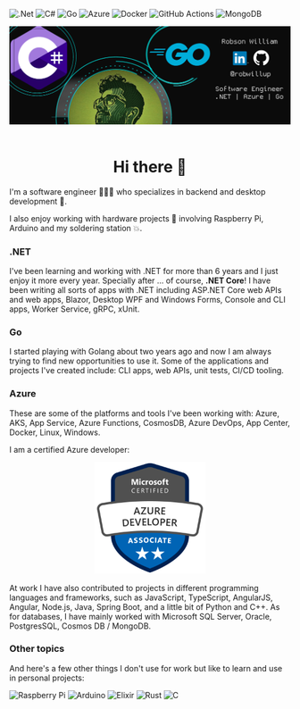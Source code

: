 ![.Net](https://img.shields.io/badge/.NET-5C2D91?style=for-the-badge&logo=.net&logoColor=white)
![C#](https://img.shields.io/badge/c%23-%23239120.svg?style=for-the-badge&logo=c-sharp&logoColor=white)
![Go](https://img.shields.io/badge/go-%2300ADD8.svg?style=for-the-badge&logo=go&logoColor=white)
![Azure](https://img.shields.io/badge/azure-%230072C6.svg?style=for-the-badge&logo=microsoftazure&logoColor=white)
![Docker](https://img.shields.io/badge/docker-%230db7ed.svg?style=for-the-badge&logo=docker&logoColor=white)
![GitHub Actions](https://img.shields.io/badge/github%20actions-%232671E5.svg?style=for-the-badge&logo=githubactions&logoColor=white)
![MongoDB](https://img.shields.io/badge/MongoDB-%234ea94b.svg?style=for-the-badge&logo=mongodb&logoColor=white)

<div align="center">
  <img src="https://raw.githubusercontent.com/robwillup/mithrandir/main/assets/images/banner_dark_small.png">
</div>

<br />

<h1 align='center'>
  Hi there 👋
</h1>

I'm a software engineer 🧑🏻‍💻 who specializes in backend and desktop
development 🚀.

I also enjoy working with hardware projects 🤖 involving Raspberry Pi, Arduino and
my soldering station 💥.

### .NET

I've been learning and working with .NET for more than 6 years and I just enjoy
it more every year. Specially after ... of course, **.NET Core**! I have been
writing all sorts of apps with .NET including ASP.NET Core web APIs and web apps,
Blazor, Desktop WPF and Windows Forms, Console and CLI apps, Worker Service, gRPC,
xUnit.

### Go

I started playing with Golang about two years ago and now I am always trying to find
new opportunities to use it. Some of the applications and projects I've created
include: CLI apps, web APIs, unit tests, CI/CD tooling.

### Azure

These are some of the platforms and tools I've been working with: Azure, AKS, App
Service, Azure Functions, CosmosDB, Azure DevOps, App Center, Docker, Linux, Windows.

I am a certified Azure developer:

<p align="center">
  <img width=200 src="https://github.com/robwillup/Mithrandir/blob/main/assets/images/azure-developer-associate-600x600.png?raw=true">
</p>

At work I have also contributed to projects in different programming languages and
frameworks, such as JavaScript, TypeScript, AngularJS, Angular, Node.js, Java, Spring
Boot, and a little bit of Python and C++. As for databases, I have mainly worked
with Microsoft SQL Server, Oracle, PostgresSQL, Cosmos DB / MongoDB.

### Other topics

And here's a few other things I don't use for work but like to learn and use in
personal projects:

![Raspberry Pi](https://img.shields.io/badge/-RaspberryPi-C51A4A?style=for-the-badge&logo=Raspberry-Pi)
![Arduino](https://img.shields.io/badge/-Arduino-00979D?style=for-the-badge&logo=Arduino&logoColor=white)
![Elixir](https://img.shields.io/badge/elixir-%234B275F.svg?style=for-the-badge&logo=elixir&logoColor=white)
![Rust](https://img.shields.io/badge/rust-%23000000.svg?style=for-the-badge&logo=rust&logoColor=white)
![C](https://img.shields.io/badge/c-%2300599C.svg?style=for-the-badge&logo=c&logoColor=white)
